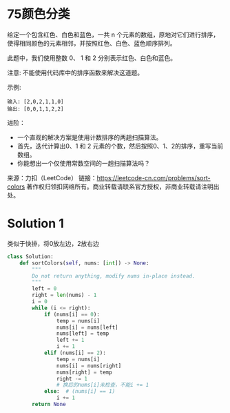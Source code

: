 # 75颜色分类

给定一个包含红色、白色和蓝色，一共 n 个元素的数组，原地对它们进行排序，使得相同颜色的元素相邻，并按照红色、白色、蓝色顺序排列。

此题中，我们使用整数 0、 1 和 2 分别表示红色、白色和蓝色。

注意:
不能使用代码库中的排序函数来解决这道题。

示例:
```
输入: [2,0,2,1,1,0]
输出: [0,0,1,1,2,2]
```
进阶：
+ 一个直观的解决方案是使用计数排序的两趟扫描算法。
+ 首先，迭代计算出0、1 和 2 元素的个数，然后按照0、1、2的排序，重写当前数组。
+ 你能想出一个仅使用常数空间的一趟扫描算法吗？

来源：力扣（LeetCode）
链接：https://leetcode-cn.com/problems/sort-colors
著作权归领扣网络所有。商业转载请联系官方授权，非商业转载请注明出处。

# Solution 1
类似于快排，将0放左边，2放右边  
``` python
class Solution:
    def sortColors(self, nums: [int]) -> None:
        """
        Do not return anything, modify nums in-place instead.
        """
        left = 0
        right = len(nums) - 1
        i = 0
        while (i <= right):
            if (nums[i] == 0):
                temp = nums[i]
                nums[i] = nums[left]
                nums[left] = temp
                left += 1
                i += 1
            elif (nums[i] == 2):
                temp = nums[i]
                nums[i] = nums[right]
                nums[right] = temp
                right -= 1
                # 换后的nums[i]未检查，不能i += 1
            else:  # (nums[i] == 1)
                i += 1
        return None
```